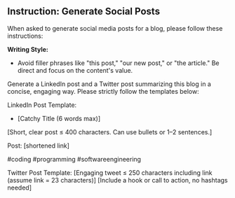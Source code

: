 ## Instruction: Generate Social Posts

When asked to generate social media posts for a blog, please follow these instructions:

**Writing Style:**
- Avoid filler phrases like "this post," "our new post," or "the article." Be direct and focus on the content's value.

Generate a LinkedIn post and a Twitter post summarizing this blog in a concise, engaging way. Please strictly follow the templates below:

LinkedIn Post Template:
- [Catchy Title (6 words max)]

[Short, clear post ≤ 400 characters. Can use bullets or 1–2 sentences.]

Post: [shortened link]

#coding #programming #softwareengineering

Twitter Post Template:
[Engaging tweet ≤ 250 characters including link (assume link = 23 characters)]
[Include a hook or call to action, no hashtags needed]
